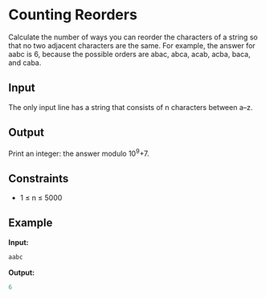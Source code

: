 # Counting Reorders  

Calculate the number of ways you can reorder the characters of a string so that no two adjacent characters are the same.
For example, the answer for aabc is 6, because the possible orders are abac, abca, acab, acba, baca, and caba.

## Input

The only input line has a string that consists of n characters between a–z.

## Output

Print an integer: the answer modulo 10<sup>9</sup>+7.

## Constraints

* 1 &le; n &le; 5000  

## Example

**Input:**
```c++
aabc
```

**Output:**
```c++
6
```
